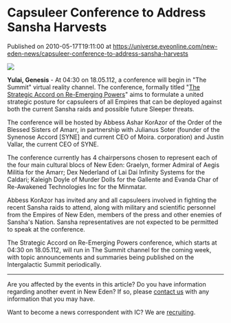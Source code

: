 # Capsuleer Conference to Address Sansha Harvests
Published on 2010-05-17T19:11:00 at https://universe.eveonline.com/new-eden-news/capsuleer-conference-to-address-sansha-harvests

![](http://www.eve-ic.net/media/assets/icarticlebanner.png)  
  
 **Yulai, Genesis** \- At 04:30 on 18.05.112, a conference will begin in "The Summit" virtual reality channel. The conference, formally titled "[The Strategic Accord on Re-Emerging Powers](http://www.eve-ic.net/media/igbd/igbd.php?faction=ic&url=http%3A%2F%2Fwww.eveonline.com%2Fingameboard.asp%3Fa%3Dtopic%26threadID%3D1319785)" aims to formulate a united strategic posture for capsuleers of all Empires that can be deployed against both the current Sansha raids and possible future Sleeper threats.   
  
The conference will be hosted by Abbess Ashar KorAzor of the Order of the Blessed Sisters of Amarr, in partnership with Julianus Soter (founder of the Synenose Accord [SYNE] and current CEO of Moira. corporation) and Justin Vallar, the current CEO of SYNE.   
  
The conference currently has 4 chairpersons chosen to represent each of the four main cultural blocs of New Eden: Graelyn, former Admiral of Aegis Militia for the Amarr; Dex Nederland of Lai Dai Infinity Systems for the Caldari; Kaleigh Doyle of Murder Dolls for the Gallente and Evanda Char of Re-Awakened Technologies Inc for the Minmatar.   
  
Abbess KorAzor has invited any and all capsuleers involved in fighting the recent Sansha raids to attend, along with military and scientific personnel from the Empires of New Eden, members of the press and other enemies of Sansha's Nation. Sansha representatives are not expected to be permitted to speak at the conference.   
  
The Strategic Accord on Re-Emerging Powers conference, which starts at 04:30 on 18.05.112, will run in The Summit channel for the coming week, with topic announcements and summaries being published on the Intergalactic Summit periodically.

* * *

Are you affected by the events in this article? Do you have information regarding another event in New Eden? If so, please [contact us](http://www.eveonline.com/news.asp?a=submitrp) with any information that you may have.  
  
Want to become a news correspondent with IC? We are [recruiting](http://www.eveonline.com/isd.asp).
